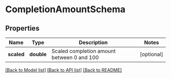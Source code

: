 # CompletionAmountSchema

## Properties
Name | Type | Description | Notes
------------ | ------------- | ------------- | -------------
**scaled** | **double** | Scaled completion amount between 0 and 100 | [optional] 

[[Back to Model list]](../README.md#documentation-for-models) [[Back to API list]](../README.md#documentation-for-api-endpoints) [[Back to README]](../README.md)


